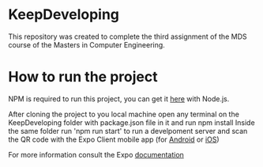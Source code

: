 # KeepDeveloping
This repository was created to complete the third assignment of the MDS course of the Masters in Computer Engineering.


# How to run the project

NPM is required to run this project, you can get it [here](https://nodejs.org/en/download/) with Node.js. 

After cloning the project to you local machine open any terminal on the KeepDeveloping folder with package.json file in it and run npm install
Inside the same folder run 'npm run start' to run a develpoment server and scan the QR code with the Expo Client mobile app (for [Android](https://play.google.com/store/apps/details?id=host.exp.exponent&hl=pt_PT&gl=US) or [iOS](https://apps.apple.com/us/app/expo-go/id982107779))

For more information consult the Expo [documentation](https://docs.expo.dev/get-started/installation/)
